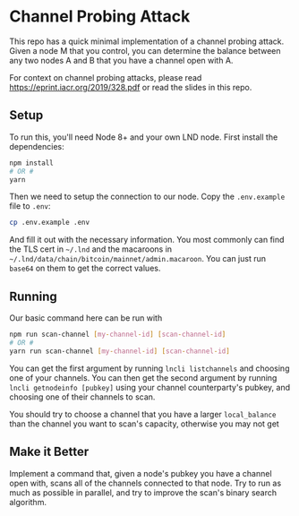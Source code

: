 # Channel Probing Attack

This repo has a quick minimal implementation of a channel probing attack. Given a node M that you control, you can determine the balance between any two nodes A and B that you have a channel open with A.

For context on channel probing attacks, please read https://eprint.iacr.org/2019/328.pdf or read the slides in this repo.

## Setup

To run this, you'll need Node 8+ and your own LND node. First install the dependencies:

```sh
npm install
# OR #
yarn
```

Then we need to setup the connection to our node. Copy the `.env.example` file to `.env`:

```sh
cp .env.example .env
```

And fill it out with the necessary information. You most commonly can find the TLS cert in `~/.lnd` and the macaroons in `~/.lnd/data/chain/bitcoin/mainnet/admin.macaroon`. You can just run `base64` on them to get the correct values.

## Running

Our basic command here can be run with
```sh
npm run scan-channel [my-channel-id] [scan-channel-id]
# OR #
yarn run scan-channel [my-channel-id] [scan-channel-id]
```

You can get the first argument by running `lncli listchannels` and choosing one of your channels. You can then get the second argument by running `lncli getnodeinfo [pubkey]` using your channel counterparty's pubkey, and choosing one of their channels to scan.

You should try to choose a channel that you have a larger `local_balance` than the channel you want to scan's capacity, otherwise you may not get 

## Make it Better

Implement a command that, given a node's pubkey you have a channel open with, scans all of the channels connected to that node. Try to run as much as possible in parallel, and try to improve the scan's binary search algorithm.